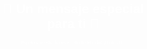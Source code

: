 <!DOCTYPE html>
<html lang="es">
<head>
    <meta charset="UTF-8">
    <meta name="viewport" content="width=device-width, initial-scale=1.0">
    <title>Un Mensaje para Ti</title>
    <style>
        body {
            background: url('https://i.imgur.com/yourimage.jpg') no-repeat center center/cover;
            text-align: center;
            color: white;
            font-family: 'Arial', sans-serif;
        }
        h1 {
            font-size: 3em;
            margin-top: 20%;
        }
        .flores {
            position: absolute;
            width: 100px;
            height: 100px;
            animation: flotar 4s infinite;
        }
        @keyframes flotar {
            0% { transform: translateY(0); }
            50% { transform: translateY(-20px); }
            100% { transform: translateY(0); }
        }
    </style>
</head>
<body>
    <h1>🌸 Un mensaje especial para ti 🌸</h1>
    <p>Espero que este día esté lleno de felicidad y flores 🌺✨</p>
</body>
</html>
